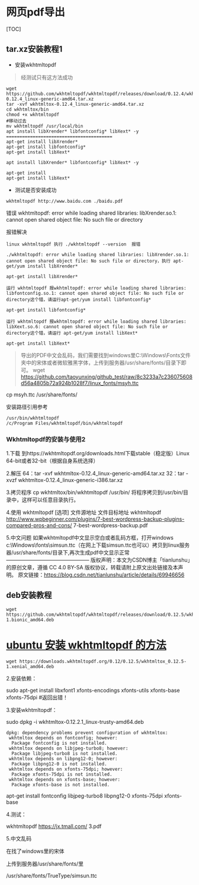 # 网页pdf导出

[TOC]
## tar.xz安装教程1
- 安装wkhtmltopdf

> 经测试只有这方法成功

```
wget https://github.com/wkhtmltopdf/wkhtmltopdf/releases/download/0.12.4/wkhtmltox-0.12.4_linux-generic-amd64.tar.xz
tar -xvf wkhtmltox-0.12.4_linux-generic-amd64.tar.xz
cd wkhtmltox/bin
chmod +x wkhtmltopdf
#移动过去
mv wkhtmltopdf /usr/local/bin
apt install libXrender* libfontconfig* libXext* -y
========================================
apt-get install libXrender*
apt-get install libfontconfig*
apt-get install libXext*

apt install libXrender* libfontconfig* libXext* -y

apt-get install 
apt-get install libXext*
```
- 测试是否安装成功

```
wkhtmltopdf http://www.baidu.com ./baidu.pdf
```

错误
wkhtmltopdf: error while loading shared libraries: libXrender.so.1: cannot open shared object file: No such file or directory

报错解决
```
linux wkhtmltopdf 执行 ./wkhtmltopdf --version  报错 

./wkhtmltopdf: error while loading shared libraries: libXrender.so.1: cannot open shared object file: No such file or directory，执行 apt-get/yum install libXrender*  

apt-get install libXrender*

运行 wkhtmltopdf 报wkhtmltopdf: error while loading shared libraries: libfontconfig.so.1: cannot open shared object file: No such file or directory这个错，请运行apt-get/yum install libfontconfig*

apt-get install libfontconfig*

运行 wkhtmltopdf 报wkhtmltopdf: error while loading shared libraries: libXext.so.6: cannot open shared object file: No such file or directory这个错，请运行 apt-get/yum install libXext*

apt-get install libXext*
```

> 导出的PDF中文会乱码，我们需要找到windows里C:\Windows\Fonts文件夹中的宋体或者微软雅黑字体，上传到服务器/usr/share/fonts/目录下即可。
wget https://github.com/taoyunxing/github_test/raw/8c3233a7c236075608d56a4805b72a924b1028f7/linux_fonts/msyh.ttc 

cp msyh.ttc /usr/share/fonts/

安装路径引用参考
```
/usr/bin/wkhtmltopdf
/c/Program Files/wkhtmltopdf/bin/wkhtmltopdf
```

### Wkhtmltopdf的安装与使用2


1.下载
到https://wkhtmltopdf.org/downloads.html下载stable（稳定版）Linux  64-bit或者32-bit（根据自身系统选择）

2.解压
64：tar -xvf wkhtmltox-0.12.4_linux-generic-amd64.tar.xz
32：tar -xvzf wkhtmltox-0.12.4_linux-generic-i386.tar.xz

3.拷贝程序
cp wkhtmltox/bin/wkhtmltopdf /usr/bin/
将程序拷贝到/usr/bin/目录中，这样可以任意目录执行。

4.使用
wkhtmltopdf [选项] 文件源地址 文件目标地址
wkhtmltopdf http://www.wpbeginner.com/plugins/7-best-wordpress-backup-plugins-compared-pros-and-cons/ 7-best-wordpress-backup.pdf

5.中文问题
如果wkhtmltopdf中文显示空白或者乱码方框，打开windows c:\Windows\fonts\simsun.ttc（在网上下载simsun.ttc也可以）拷贝到linux服务器/usr/share/fonts/目录下,再次生成pdf中文显示正常
————————————————
版权声明：本文为CSDN博主「tianlunshu」的原创文章，遵循 CC 4.0 BY-SA 版权协议，转载请附上原文出处链接及本声明。
原文链接：https://blog.csdn.net/tianlunshu/article/details/69946656

## deb安装教程



```
wget https://github.com/wkhtmltopdf/wkhtmltopdf/releases/download/0.12.5/wkhtmltox_0.12.5-1.bionic_amd64.deb
```

# [ubuntu 安装 wkhtmltopdf 的方法](https://www.cnblogs.com/myvic/p/10615962.html)

```
wget https://downloads.wkhtmltopdf.org/0.12/0.12.5/wkhtmltox_0.12.5-1.xenial_amd64.deb
```

2.安装依赖：

sudo apt-get install libxfont1 xfonts-encodings xfonts-utils xfonts-base xfonts-75dpi #返回出错！

 

3.安装wkhtmltopdf：

sudo dpkg -i wkhtmltox-0.12.2.1_linux-trusty-amd64.deb

```
dpkg: dependency problems prevent configuration of wkhtmltox:
 wkhtmltox depends on fontconfig; however:
  Package fontconfig is not installed.
 wkhtmltox depends on libjpeg-turbo8; however:
  Package libjpeg-turbo8 is not installed.
 wkhtmltox depends on libpng12-0; however:
  Package libpng12-0 is not installed.
 wkhtmltox depends on xfonts-75dpi; however:
  Package xfonts-75dpi is not installed.
 wkhtmltox depends on xfonts-base; however:
  Package xfonts-base is not installed.
```

apt-get install fontconfig libjpeg-turbo8 libpng12-0 xfonts-75dpi xfonts-base

4.测试：

wkhtmltopdf https://jx.tmall.com/ 3.pdf

5.中文乱码

在找了windows里的宋体

上传到服务器/usr/share/fonts/里

/usr/share/fonts/TrueType/simsun.ttc

 